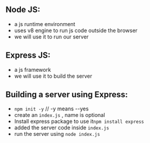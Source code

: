 ## Node JS:
* a js runtime environment
* uses v8 engine to run js code outside the browser 
* we will use it to run our server

## Express JS:
* a js framework
* we will use it to build the server


## Building a server using Express:
* `npm init -y` // -y means --yes
* create an `index.js` , name is optional
* Install express package to use it`npm install express`
* added the server code inside `index.js`
* run the server using `node index.js`